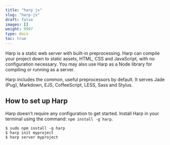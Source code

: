 ```yaml
---
title: "harp js"
slug: "harp-js"
draft: false
images: []
weight: 9997
type: docs
toc: true
---
```


Harp is a static web server with built-in preprocessing. Harp can compile your project down to static assets, HTML, CSS and JavaScript, with no configuration necessary. You may also use Harp as a Node library for compiling or running as a server.

Harp includes the common, useful preprocessors by default. It serves Jade (Pug), Markdown, EJS, CoffeeScript, LESS, Sass and Stylus.


## How to set up Harp
Harp doesn’t require any configuration to get started. Install Harp in your terminal using the command: `npm install -g harp`. 

    $ sudo npm install -g harp
    $ harp init myproject
    $ harp server myproject



